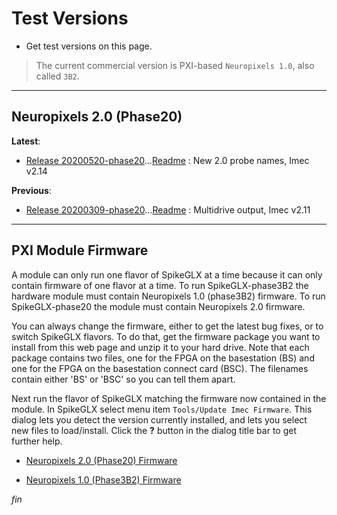 # Test Versions

* Get test versions on this page.

>The current commercial version is PXI-based `Neuropixels 1.0`, also called `3B2`.

------

## Neuropixels 2.0 (Phase20)

**Latest**:

* [Release 20200520-phase20](../App/Release_v20200520-phase20.zip)...[Readme](../Readme/Readme_v20200520-phase20.txt) : New 2.0 probe names, Imec v2.14

**Previous**:

* [Release 20200309-phase20](../App/Release_v20200309-phase20.zip)...[Readme](../Readme/Readme_v20200309-phase20.txt) : Multidrive output, Imec v2.11

------

## PXI Module Firmware

A module can only run one flavor of SpikeGLX at a time because it can only
contain firmware of one flavor at a time. To run SpikeGLX-phase3B2 the
hardware module must contain Neuropixels 1.0 (phase3B2) firmware. To run
SpikeGLX-phase20 the module must contain Neuropixels 2.0 firmware.

You can always change the firmware, either to get the latest bug fixes, or
to switch SpikeGLX flavors. To do that, get the firmware package you want
to install from this web page and unzip it to your hard drive. Note that
each package contains two files, one for the FPGA on the basestation (BS)
and one for the FPGA on the basestation connect card (BSC). The filenames
contain either 'BS' or 'BSC' so you can tell them apart.

Next run the flavor of SpikeGLX matching the firmware now contained in the
module. In SpikeGLX select menu item `Tools/Update Imec Firmware`. This
dialog lets you detect the version currently installed, and lets you select
new files to load/install. Click the **?** button in the dialog title bar
to get further help.

* [Neuropixels 2.0 (Phase20) Firmware](../Support/NP20ModuleFirmware.zip)

* [Neuropixels 1.0 (Phase3B2) Firmware](../Support/NP10ModuleFirmware.zip)


_fin_

